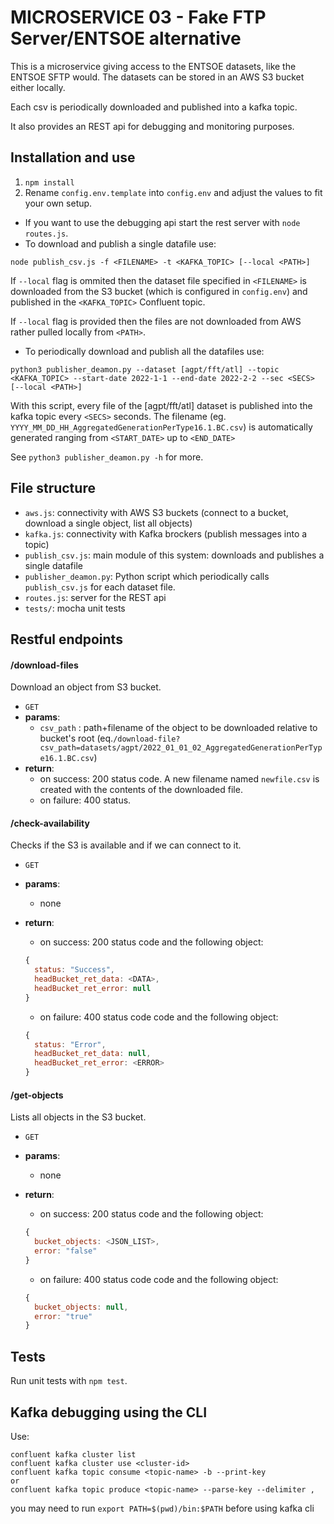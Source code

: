 # MICROSERVICE 03 - Fake FTP Server/ENTSOE alternative 

This is a microservice giving access to the ENTSOE datasets, like the ENTSOE SFTP would. The datasets can be stored in an AWS S3 bucket either locally.

Each csv is periodically downloaded and published into a kafka topic.

It also provides an REST api for debugging and monitoring purposes.

## Installation and use
1) `npm install`
1) Rename `config.env.template` into `config.env` and adjust the values to fit your own setup. 
- If you want to use the debugging api start the rest server with `node routes.js`.
- To download and publish a single datafile use:  
```shell
node publish_csv.js -f <FILENAME> -t <KAFKA_TOPIC> [--local <PATH>]
```
If `--local` flag is ommited then the dataset file specified in `<FILENAME>` is downloaded from the S3 bucket (which is configured in `config.env`) and published in the `<KAFKA_TOPIC>` Confluent topic.

If `--local` flag is provided then the files are not downloaded from AWS rather pulled locally from `<PATH>`. 

- To periodically download and publish all the datafiles use:
```shell
python3 publisher_deamon.py --dataset [agpt/fft/atl] --topic <KAFKA_TOPIC> --start-date 2022-1-1 --end-date 2022-2-2 --sec <SECS> [--local <PATH>]
```
With this script, every file of the [agpt/fft/atl] dataset is published into the kafka topic every `<SECS>` seconds. The filename (eg. `YYYY_MM_DD_HH_AggregatedGenerationPerType16.1.BC.csv`) is automatically generated ranging from `<START_DATE>` up to `<END_DATE>`

See `python3 publisher_deamon.py -h` for more.


## File structure

- `aws.js`: connectivity with AWS S3 buckets (connect to a bucket, download a single object, list all objects)
- `kafka.js`: connectivity with Kafka brockers (publish messages into a topic)
- `publish_csv.js`: main module of this system: downloads and publishes a single datafile
- `publisher_deamon.py`: Python script which periodically calls `publish_csv.js` for each dataset file. 
- `routes.js`: server for the REST api
- `tests/`: mocha unit tests



## Restful endpoints

#### /download-files
Download an object from S3 bucket.
- `GET`
- **params**: 
  - `csv_path` : path+filename of the object to be downloaded relative to bucket's root (eq.`/download-file?csv_path=datasets/agpt/2022_01_01_02_AggregatedGenerationPerType16.1.BC.csv`)
- **return**:
  - on success: 200 status code. A new filename named `newfile.csv` is created with the contents of the downloaded file.
  - on failure: 400 status.

#### /check-availability
Checks if the S3 is available and if we can connect to it.
- `GET`
- **params**: 
  - none
- **return**:
  - on success: 200 status code and the following object:
  ```javascript
  {
    status: "Success", 
    headBucket_ret_data: <DATA>, 
    headBucket_ret_error: null
  }
  ```  

  - on failure: 400 status code code and the following object:
  ```javascript
  {
    status: "Error", 
    headBucket_ret_data: null, 
    headBucket_ret_error: <ERROR>
  }
  ```

#### /get-objects
Lists all objects in the S3 bucket.
- `GET`
- **params**: 
  - none
- **return**:
  - on success: 200 status code and the following object:
  ```javascript
  {
    bucket_objects: <JSON_LIST>, 
    error: "false"
  }
  ```  

  - on failure: 400 status code code and the following object:
  ```javascript
  {
    bucket_objects: null, 
    error: "true"
  }
  ```

## Tests
Run unit tests with `npm test`.


## Kafka debugging using the CLI
Use:
```
confluent kafka cluster list
confluent kafka cluster use <cluster-id>
confluent kafka topic consume <topic-name> -b --print-key
or
confluent kafka topic produce <topic-name> --parse-key --delimiter ,
```
you may need to run `export PATH=$(pwd)/bin:$PATH` before using kafka cli